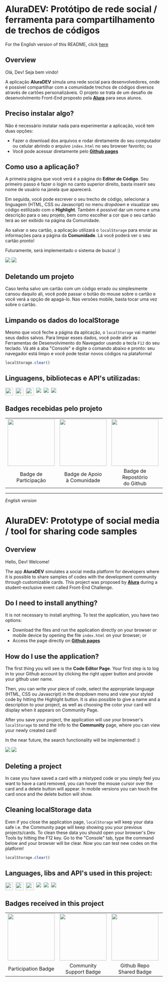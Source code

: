 # AluraDEV: Protótipo de rede social / ferramenta para compartilhamento de trechos de códigos

For the English version of this README, click [here](#English)

## Overview

Olá, Dev! Seja bem vindo!

A aplicação **AluraDEV** simula uma rede social para desenvolvedores, onde é possível compartilhar com a comunidade trechos de códigos diversos através de cartões personalizáveis. O projeto se trata de um desafio de desenvolvimento Front-End proposto pela **[Alura](https://www.alura.com.br/)** para seus alunos.

## Preciso instalar algo?

Não é necessário instalar nada para experimentar a aplicação, você tem duas opções:

- Fazer o download dos arquivos e rodar diretamente do seu computador ou celular abrindo o arquivo `index.html` no seu browser favorito; ou
- Você pode acessar diretamente pelo **[Github pages](https://sucodelarangela.github.io/alura-challenge-front-end/)**

## Como uso a aplicação?

A primeira página que você verá é a página do **Editor de Código**. Seu primeiro passo é fazer o login no canto superior direito, basta inserir seu nome de usuário na janela que aparecerá.

Em seguida, você pode escrever o seu trecho de código, selecionar a linguagem (HTML, CSS ou Javascript) no menu _dropdown_ e visualizar seu código estilizado com o **Highlight**. Também é possível dar um nome e uma descrição para o seu projeto, bem como escolher a cor que o seu cartão terá ao ser exibido na página da Comunidade.

Ao salvar o seu cartão, a aplicação utilizará o `localStorage` para enviar as informações para a página da **Comunidade**. Lá você poderá ver o seu cartão pronto!

Futuramente, será implementado o sistema de busca! :)

![](/Images/editor_page.png)
![](/Images/community_page.png)

## Deletando um projeto

Caso tenha salvo um cartão com um código errado ou simplesmente cansou daquilo ali, você pode passar o botão do mouse sobre o cartão e você verá a opção de apagá-lo. Nas versões mobile, basta tocar uma vez sobre o cartão.

## Limpando os dados do localStorage

Mesmo que você feche a página da aplicação, o `localStorage` vai manter seus dados salvos. Para limpar esses dados, você pode abrir as Ferramentas de Desenvolvimento do Navegador usando a tecla `F12` do seu teclado. Vá até a aba "Console" e digite o comando abaixo e pronto: seu navegador está limpo e você pode testar novos códigos na plataforma!

```js
localStorage.clear()
```

## Linguagens, bibliotecas e API's utilizadas:

<div style="display: grid; grid-auto-flow:column; width: fit-content; gap: 0.5rem;">
  <img height="25px" src="https://cdn.jsdelivr.net/gh/devicons/devicon/icons/html5/html5-original.svg" />
  <img height="25px" src="https://cdn.jsdelivr.net/gh/devicons/devicon/icons/css3/css3-original.svg" />
  <img height="25px" src="https://cdn.jsdelivr.net/gh/devicons/devicon/icons/javascript/javascript-original.svg" />
  <a href="https://highlightjs.org/" target="_blank"><img src="https://img.shields.io/badge/-HIGHLIGHT.JS-critical"></a>
  <a href="https://sweetalert.js.org/" target="_blank"><img src="https://img.shields.io/badge/-SWEETALERT-%23f27474"></a>
  <a href="https://masonry.desandro.com/" target="_blank"><img src="https://img.shields.io/badge/-MASONRY-%23D26"></a>
</div>

## Badges recebidas pelo projeto

<table style="text-align: center;">
  <tr>
    <td>
      <img height="150px" src="https://github.com/sucodelarangela/alura-challenge-front-end/blob/master/Images/Badge%20-%20Participacao.png">
    </td>
    <td>
      <img height="150px" src="https://github.com/sucodelarangela/alura-challenge-front-end/blob/master/Images/Badge%20-%20Comunidade.png">
    </td>
    <td>
    <img height="150px" src="https://github.com/sucodelarangela/alura-challenge-front-end/blob/master/Images/Badge%20-%20Compartilhamento.png">
    </td>
    <td>
    <img height="150px" src="https://github.com/sucodelarangela/alura-challenge-front-end/blob/master/Images/Badge%20-%20LinkedIn.png">
    </td>
  </tr>
  <tr>
    <td>Badge de Participação</td>
    <td>Badge de Apoio<br>à Comunidade</td>
    <td>Badge de Repostório<br>do Github</td>
    <td>Badge de Interação<br>do LinkedIn</td>
  </tr>
</table>

---

<div id="English" style="font-style: italic;">English version</div>

# AluraDEV: Prototype of social media / tool for sharing code samples

## Overview

Hello, Dev! Welcome!

The app **AluraDEV** simulates a social media platform for developers where it is possible to share samples of codes with the development community through customizable cards. This project was proposed by [**Alura**](https://www.alura.com.br/) during a student-exclusive event called Front-End Challenge.

## Do I need to install anything?

It is not necessary to install anything. To test the application, you have two options:

- Download the files and run the application directly on your browser or mobile device by opening the file `index.html` on your browser; or
- Access the page directly on **[Github pages](https://sucodelarangela.github.io/alura-challenge-front-end/)**

## How do I use the application?

The first thing you will see is the **Code Editor Page**. Your first step is to log in to your Github account by clicking the right upper button and provide your github user name.

Then, you can write your piece of code, select the appropriate language (HTML, CSS ou Javascript) in the dropdown menu and view your styled code by hitting the Highlight button. It is also possible to give a name and a description to your project, as well as choosing the color your card will display when it appears on Community Page.

After you save your project, the application will use your browser's `localStorage` to send the info to the **Community** page, where you can view your newly created card!

In the near future, the search functionality will be implemented! :)

![](/Images/editor_page.png)
![](/Images/community_page.png)

## Deleting a project

In case you have saved a card with a mistyped code or you simply feel you want to have a card removed, you can hover the mouse cursor over the card and a delete button will appear. In mobile versions you can touch the card once and the delete button will show.

## Cleaning localStorage data

Even if you close the application page, `localStorage` will keep your data safe i.e. the Community page will keep showing you your previous projects/cards. To clean these data you should open your browser's Dev Tools by hitting the F12 key. Go to the "Console" tab, type the command below and your browser will be clear. Now you can test new codes on the platform!

```js
localStorage.clear()
```

## Languages, libs and API's used in this project:

<div style="display: grid; grid-auto-flow:column; width: fit-content; gap: 0.5rem;">
  <img height="25px" src="https://cdn.jsdelivr.net/gh/devicons/devicon/icons/html5/html5-original.svg" />
  <img height="25px" src="https://cdn.jsdelivr.net/gh/devicons/devicon/icons/css3/css3-original.svg" />
  <img height="25px" src="https://cdn.jsdelivr.net/gh/devicons/devicon/icons/javascript/javascript-original.svg" />
  <a href="https://highlightjs.org/" target="_blank"><img src="https://img.shields.io/badge/-HIGHLIGHT.JS-critical"></a>
  <a href="https://sweetalert.js.org/" target="_blank"><img src="https://img.shields.io/badge/-SWEETALERT-%23f27474"></a>
  <a href="https://masonry.desandro.com/" target="_blank"><img src="https://img.shields.io/badge/-MASONRY-%23D26"></a>
</div>

## Badges received in this project

<table style="text-align: center;">
  <tr>
    <td>
      <img height="150px" src="https://github.com/sucodelarangela/alura-challenge-front-end/blob/master/Images/Badge%20-%20Participacao.png">
    </td>
    <td>
      <img height="150px" src="https://github.com/sucodelarangela/alura-challenge-front-end/blob/master/Images/Badge%20-%20Comunidade.png">
    </td>
    <td>
    <img height="150px" src="https://github.com/sucodelarangela/alura-challenge-front-end/blob/master/Images/Badge%20-%20Compartilhamento.png">
    </td>
    <td>
    <img height="150px" src="https://github.com/sucodelarangela/alura-challenge-front-end/blob/master/Images/Badge%20-%20LinkedIn.png">
    </td>
  </tr>
  <tr>
    <td>Participation Badge</td>
    <td>Community<br>Support Badge</td>
    <td>Github Repo<br>Shared Badge</td>
    <td>LinkedIn<br>Interaction Badge</td>
  </tr>
</table>
